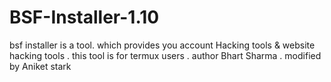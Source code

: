 # BSF-Installer-1.10
 bsf installer is a tool. which provides you account Hacking tools & website hacking tools . this tool is for termux users . author Bhart Sharma . modified by Aniket stark
